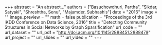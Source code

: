 +++
abstract = "An abstract..."
authors = ["Basuchowdhuri, Partha", "Sikdar, Satyaki", "Shreshtha, Sonu", "Majumder, Subhashis"]
date = "2016"
image = ""
image_preview = ""
math = false
publication = "Proceedings of the 3rd IKDD Conference on Data Science, 2016"
title = "Detecting Community Structures in Social Networks by Graph Sparsification"
url_code = ""
url_dataset = ""
url_pdf = "http://doi.acm.org/10.1145/2888451.2888479"
url_project = ""
url_slides = ""
url_video = ""
+++